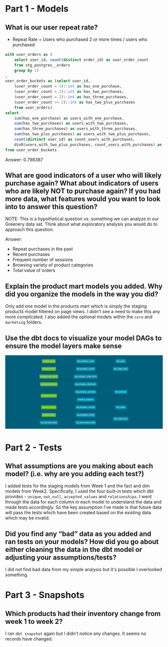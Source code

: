 
# Part 1 - Models

## What is our user repeat rate?
  + Repeat Rate = Users who purchased 2 or more times / users who purchased

``` sql
with user_orders as (
    select user_id, count(distinct order_id) as user_order_count 
    from stg_postgres__orders 
    group by 1)
, 
user_order_buckets as (select user_id, 
    (user_order_count = 1)::int as has_one_purchase,
    (user_order_count = 2)::int as has_two_purchases,
    (user_order_count = 2)::int as has_three_purchases,
    (user_order_count >= 2)::int as has_two_plus_purchases
    from user_orders)
select 
    sum(has_one_purchase) as users_with_one_purchase,
    sum(has_two_purchases) as users_with_two_purchases,
    sum(has_three_purchases) as users_with_three_purchases,
    sum(has_two_plus_purchases) as users_with_two_plus_purchases,
    count(distinct user_id) as count_users_with_purchases,
    div0(users_with_two_plus_purchases, count_users_with_purchases) as repeat_rate
from user_order_buckets
  ```
Answer: 0.798387 



## What are good indicators of a user who will likely purchase again? What about indicators of users who are likely NOT to purchase again? If you had more data, what features would you want to look into to answer this question?

NOTE: This is a hypothetical question vs. something we can analyze in our Greenery data set. Think about what exploratory analysis you would do to approach this question.

Answer: 

* Repeat purchases in the past 
* Recent purchases
* Frequent number of sessions 
* Browsing variety of product categories 
* Total value of orders 


## Explain the product mart models you added. Why did you organize the models in the way you did?

Only add one model in the products mart which is simply the staging products model filtered on page views. I didn't see a need to make this any more complicated. I also added the optional models within the `core` and `marketing` folders. 

## Use the dbt docs to visualize your model DAGs to ensure the model layers make sense 

![Week 2 DAG](WEEK2_DAG.png "Week 2 DAG")


# Part 2 - Tests

## What assumptions are you making about each model? (i.e. why are you adding each test?)

I added tests for the staging models from Week 1 and the fact and dim models from Week2. Specifically, I used the four built-in tests which dbt provides - `unique`, `not_null`, `accepted_values` and `relationships`. I went through the data for each column in each model to understand the data and made tests accordingly. So the key assumption I've made is that future data will pass the tests which have been created based on the existing data which may be invalid. 

## Did you find any “bad” data as you added and ran tests on your models? How did you go about either cleaning the data in the dbt model or adjusting your assumptions/tests?

I did not find bad data from my simple analysis but it's possible I overlooked something. 

# Part 3 - Snapshots

## Which products had their inventory change from week 1 to week 2? 

I ran `dbt snapshot` again but I didn't notice any changes. It seems no records have changed. 






